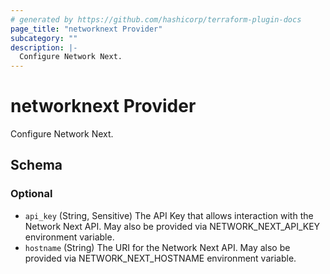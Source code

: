 ```yaml
---
# generated by https://github.com/hashicorp/terraform-plugin-docs
page_title: "networknext Provider"
subcategory: ""
description: |-
  Configure Network Next.
---
```


# networknext Provider

Configure Network Next.



<!-- schema generated by tfplugindocs -->
## Schema

### Optional

- `api_key` (String, Sensitive) The API Key that allows interaction with the Network Next API. May also be provided via NETWORK_NEXT_API_KEY environment variable.
- `hostname` (String) The URI for the Network Next API. May also be provided via NETWORK_NEXT_HOSTNAME environment variable.

